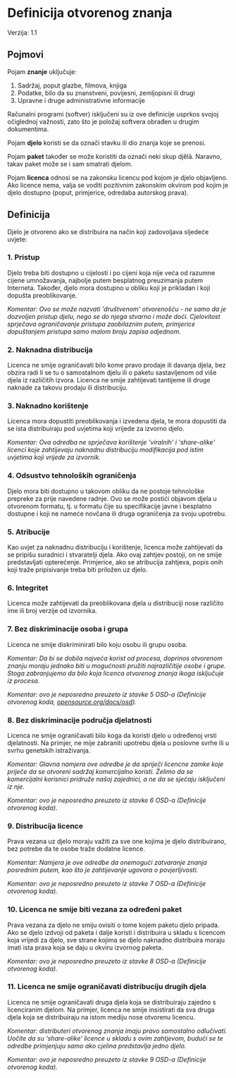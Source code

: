 # Definicija otvorenog znanja

Verzija: 1.1

## Pojmovi

Pojam **znanje** uključuje:

  1.  Sadržaj, poput glazbe, filmova, knjiga
  2.  Podatke, bilo da su znanstveni, povijesni, zemljopisni ili drugi
  3.  Upravne i druge administrativne informacije

Računalni programi (softver) isključeni su iz ove definicije usprkos
svojoj očiglednoj važnosti, zato što je položaj softvera obrađen u
drugim dokumentima.

Pojam **djelo** koristi se da označi stavku ili dio znanja koje se prenosi.

Pojam **paket** također se može koristiti da označi neki skup djȇlā.
Naravno, takav paket može se i sam smatrati djelom.

Pojam **licenca** odnosi se na zakonsku licencu pod kojom je djelo
objavljeno. Ako licence nema, valja se voditi pozitivnim zakonskim
okvirom pod kojim je djelo dostupno (poput, primjerice, odredaba
autorskog prava).

## Definicija

Djelo je otvoreno ako se distribuira na način koji zadovoljava sljedeće
uvjete:

### 1. Pristup

Djelo treba biti dostupno u cijelosti i po cijeni koja nije veća od
razumne cijene umnožavanja, najbolje putem besplatnog preuzimanja putem
Interneta. Također, djelo mora dostupno u obliku koji je prikladan i
koji dopušta preoblikovanje.

*Komentar: Ovo se može nazvati 'društvenom' otvorenošću - ne samo da je
dozvoljen pristup djelu, nego se do njega stvarno i može doći.
Cjelovitost sprječava ograničavanje pristupa zaobilaznim putem,
primjerice dopuštanjem pristupa samo malom broju zapisa odjednom.*

### 2. Naknadna distribucija

Licenca ne smije ograničavati bilo kome pravo prodaje ili davanja djela,
bez obzira radi li se tu o samostalnom djelu ili o paketu sastavljenom
od više djela iz različitih izvora. Licenca ne smije zahtijevati
tantijeme ili druge naknade za takovu prodaju ili distribuciju.

### 3. Naknadno korištenje

Licenca mora dopustiti preoblikovanja i izvedena djela, te mora
dopustiti da se ista distribuiraju pod uvjetima koji vrijede za izvorno
djelo.

*Komentar: Ova odredba ne sprječava korištenje 'viralnih' i 'share-alike'
licenci koje zahtijevaju naknadnu distribuciju modifikacija pod istim
uvjetima koji vrijede za izvornik.*

### 4. Odsustvo tehnoloških ograničenja

Djelo mora biti dostupno u takovom obliku da ne postoje tehnološke
prepreke za prije navedene radnje. Ovo se može postići objavom djela u
otvorenom formatu, tj. u formatu čije su specifikacije javne i besplatno
dostupne i koji ne nameće novčana ili druga ograničenja za svoju
upotrebu.

### 5. Atribucije

Kao uvjet za naknadnu distribuciju i korištenje, licenca može
zahtijevati da se pripišu suradnici i stvaratelji djela. Ako ovaj
zahtjev postoji, on ne smije predstavljati opterećenje. Primjerice, ako
se atribucija zahtjeva, popis onih koji traže pripisivanje treba biti
priložen uz djelo.

### 6. Integritet

Licenca može zahtijevati da preoblikovana djela u distribuciji nose
različito ime ili broj verzije od izvornika.

### 7. Bez diskriminacije osoba i grupa

Licenca ne smije diskriminirati bilo koju osobu ili grupu osoba.

*Komentar: Da bi se dobila najveća korist od procesa, doprinos otvorenom
znanju moraju jednako biti u mogućnosti pružiti najrazličitije osobe i
grupe. Stoga zabranjujemo da bilo koja licenca otvorenog znanja ikoga
isključuje iz procesa.*

*Komentar: ovo je neposredno preuzeto iz stavke 5 OSD-a (Definicije
otvorenog koda,
[opensource.org/docs/osd](http://opensource.org/docs/osd)).*

### 8. Bez diskriminacije područja djelatnosti

Licenca ne smije ograničavati bilo koga da koristi djelo u određenoj
vrsti djelatnosti. Na primjer, ne mije zabraniti upotrebu djela u
poslovne svrhe ili u svrhu genetskih istraživanja.

*Komentar: Glavna namjera ove odredbe je da spriječi licencne zamke koje
priječe da se otvoreni sadržaj komercijalno koristi. Želimo da se
komercijalni korisnici pridruže našoj zajednici, a ne da se sjećaju
isključeni iz nje.*

*Komentar: ovo je neposredno preuzeto iz stavke 6 OSD-a (Definicije
otvorenog koda).*

### 9. Distribucija licence

Prava vezana uz djelo moraju važiti za sve one kojima je djelo
distribuirano, bez potrebe da te osobe traže dodatne licence.

*Komentar: Namjera je ove odredbe da onemogući zatvaranje znanja
posrednim putem, kao što je zahtijevanje ugovora o povjerljivosti.*

*Komentar: ovo je neposredno preuzeto iz stavke 7 OSD-a (Definicije
otvorenog koda).*

### 10. Licenca ne smije biti vezana za određeni paket

Prava vezana za djelo ne smiju ovisiti o tome kojem paketu djelo
pripada. Ako se djelo izdvoji od paketa i dalje koristi i distribuira u
skladu s licencom koja vrijedi za djelo, sve strane kojima se djelo
naknadno distribuira moraju imati ista prava koja se daju u okviru
izvornog paketa.

*Komentar: ovo je neposredno preuzeto iz stavke 8 OSD-a (Definicije
otvorenog koda).*

### 11. Licenca ne smije ograničavati distribuciju drugih djela

Licenca ne smije ograničavati druga djela koja se distribuiraju zajedno
s licenciranim djelom. Na primjer, licenca ne smije insistirati da sva
druga djela koja se distribuiraju na istom mediju nose otvorenu licencu.

*Komentar: distributeri otvorenog znanja imaju pravo samostalno
odlučivati. Uočite da su 'share-alike' licence u skladu s ovim
zahtjevom, budući se te odredbe primjenjuju samo ako cjelina predstavlja
jedno djelo.*

*Komentar: ovo je neposredno preuzeto iz stavke 9 OSD-a (Definicije
otvorenog koda).*
